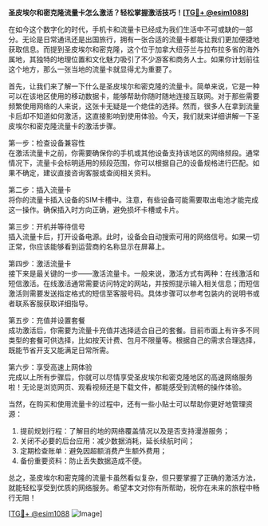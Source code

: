 **圣皮埃尔和密克隆流量卡怎么激活？轻松掌握激活技巧！[[TG💪+ @esim1088](https://t.me/s/esim1088)]**

在如今这个数字化的时代，手机卡和流量卡已经成为我们生活中不可或缺的一部分。无论是日常通讯还是出国旅行，拥有一张合适的流量卡都能让我们更加便捷地获取信息。而提到圣皮埃尔和密克隆，这个位于加拿大纽芬兰与拉布拉多省的海外属地，其独特的地理位置和文化魅力吸引了不少游客和商务人士。如果你计划前往这个地方，那么一张当地的流量卡就显得尤为重要了。

首先，让我们来了解一下什么是圣皮埃尔和密克隆的流量卡。简单来说，它是一种可以在该地区使用的移动数据卡，能够帮助你随时随地连接互联网。对于那些需要频繁使用网络的人来说，这张卡无疑是一个绝佳的选择。然而，很多人在拿到流量卡后却不知道如何激活，这直接影响到使用体验。今天，我们就来详细讲解一下圣皮埃尔和密克隆流量卡的激活步骤。

第一步：检查设备兼容性  
在激活流量卡之前，你需要确保你的手机或其他设备支持该地区的网络频段。通常情况下，流量卡会标明适用的频段范围，你可以根据自己的设备规格进行匹配。如果不确定，建议直接咨询客服或查阅相关资料。

第二步：插入流量卡  
将你的流量卡插入设备的SIM卡槽中。注意，有些设备可能需要取出电池才能完成这一操作。确保插入时方向正确，避免损坏卡槽或卡片。

第三步：开机并等待信号  
插入流量卡后，打开设备电源。此时，设备会自动搜索可用的网络信号。如果一切正常，你应该能够看到运营商的名称显示在屏幕上。

第四步：激活流量卡  
接下来是最关键的一步——激活流量卡。一般来说，激活方式有两种：在线激活和短信激活。在线激活通常需要访问特定的网站，并按照提示输入相关信息；而短信激活则需要发送指定格式的短信至客服号码。具体步骤可以参考包装内的说明书或者联系客服获取详细指导。

第五步：充值并设置套餐  
成功激活后，你需要为流量卡充值并选择适合自己的套餐。目前市面上有许多不同类型的套餐可供选择，比如按天计费、包月不限量等。根据自己的需求合理选择，既能节省开支又能满足日常所需。

第六步：享受高速上网体验  
完成以上所有步骤后，你就可以尽情享受圣皮埃尔和密克隆地区的高速网络服务啦！无论是浏览网页、观看视频还是下载文件，都能感受到流畅的操作体验。

当然，在购买和使用流量卡的过程中，还有一些小贴士可以帮助你更好地管理资源：

1. 提前规划行程：了解目的地的网络覆盖情况以及是否支持漫游服务；
2. 关闭不必要的后台应用：减少数据消耗，延长续航时间；
3. 定期检查账单：避免因超额消费产生额外费用；
4. 备份重要资料：防止丢失数据造成不便。

总之，圣皮埃尔和密克隆的流量卡虽然看似复杂，但只要掌握了正确的激活方法，就能轻松享受到优质的网络服务。希望本文对你有所帮助，祝你在未来的旅程中畅行无阻！

[[TG💪+ @esim1088](https://t.me/s/esim1088) ![Image](https://i.postimg.cc/4NQfJmqS/Snipaste-2025-05-13-00-14-12.png)]